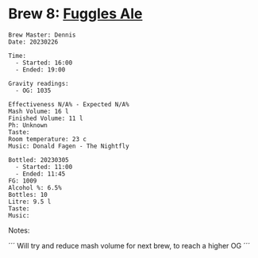 # Brew 8: [Fuggles Ale](../brews/fuggles_ale.md)
```
Brew Master: Dennis
Date: 20230226

Time:
  - Started: 16:00
  - Ended: 19:00

Gravity readings:
  - OG: 1035

Effectiveness N/A% - Expected N/A%
Mash Volume: 16 l
Finished Volume: 11 l
Ph: Unknown
Taste:
Room temperature: 23 c
Music: Donald Fagen - The Nightfly
```

```
Bottled: 20230305
  - Started: 11:00
  - Ended: 11:45
FG: 1009
Alcohol %: 6.5%
Bottles: 10 
Litre: 9.5 l
Taste: 
Music:
```

Notes:

´´´
Will try and reduce mash volume for next brew, to reach a higher OG
´´´
